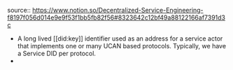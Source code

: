 source:: https://www.notion.so/Decentralized-Service-Engineering-f8197f056d014e9e9f53f1bb5fb82f56#8323642c12bf49a88122166af7391d3c

- A long lived [[did:key]] identifier used as an address for a service actor that implements one or many UCAN based protocols. Typically, we have a Service DID per protocol.
-